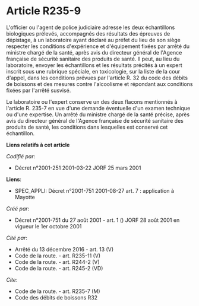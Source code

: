 # Article R235-9

L'officier ou l'agent de police judiciaire adresse les deux échantillons biologiques prélevés, accompagnés des résultats des
épreuves de dépistage, à un laboratoire ayant déclaré au préfet du lieu de son siège respecter les conditions d'expérience et
d'équipement fixées par arrêté du ministre chargé de la santé, après avis du directeur général de l'Agence française de
sécurité sanitaire des produits de santé. Il peut, au lieu du laboratoire, envoyer les échantillons et les résultats précités
à un expert inscrit sous une rubrique spéciale, en toxicologie, sur la liste de la cour d'appel, dans les conditions prévues
par l'article R. 32 du code des débits de boissons et des mesures contre l'alcoolisme et répondant aux conditions fixées par
l'arrêté susvisé.

Le laboratoire ou l'expert conserve un des deux flacons mentionnés à l'article R. 235-7 en vue d'une demande éventuelle d'un
examen technique ou d'une expertise. Un arrêté du ministre chargé de la santé précise, après avis du directeur général de
l'Agence française de sécurité sanitaire des produits de santé, les conditions dans lesquelles est conservé cet échantillon.

**Liens relatifs à cet article**

_Codifié par_:

  - Décret n°2001-251 2001-03-22 JORF 25 mars 2001

**Liens**:

  - SPEC_APPLI: Décret n°2001-751 2001-08-27 art. 7 : application à Mayotte

_Créé par_:

  - Décret n°2001-751 du 27 août 2001 - art. 1 () JORF 28 août 2001 en vigueur le 1er octobre 2001

_Cité par_:

  - Arrêté du 13 décembre 2016 - art. 13 (V)
  - Code de la route. - art. R235-11 (V)
  - Code de la route. - art. R244-2 (V)
  - Code de la route. - art. R245-2 (VD)

_Cite_:

  - Code de la route. - art. R235-7 (M)
  - Code des débits de boissons R32
